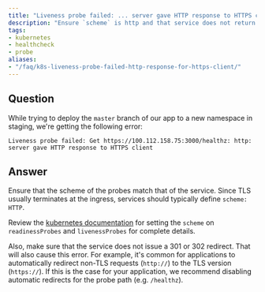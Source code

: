 ```yaml
---
title: "Liveness probe failed: ... server gave HTTP response to HTTPS client"
description: "Ensure `scheme` is http and that service does not return a `301` or `302` redirect to an `https://` scheme."
tags:
- kubernetes
- healthcheck
- probe
aliases:
- "/faq/k8s-liveness-probe-failed-http-response-for-https-client/"
---
```


## Question

While trying to deploy the `master` branch of our app to a new namespace in staging, we're getting the following error:

```
Liveness probe failed: Get https://100.112.158.75:3000/healthz: http: server gave HTTP response to HTTPS client
```

## Answer

Ensure that the scheme of the probes match that of the service. Since TLS usually terminates at the ingress, services should typically define `scheme: HTTP`.

Review the [kubernetes documentation](https://kubernetes.io/docs/tasks/configure-pod-container/configure-liveness-readiness-probes/#configure-probes) for setting the `scheme` on `readinessProbes` and `livenessProbes` for complete details.

Also, make sure that the service does not issue a 301 or 302 redirect. That will also cause this error. For example, it's common for applications to automatically redirect non-TLS requests (`http://`) to the TLS version (`https://`). If this is the case for your application, we recommend disabling automatic redirects for the probe path (e.g. `/healthz`).
